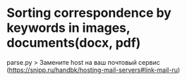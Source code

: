 # Sorting correspondence by keywords in images, documents(docx, pdf)

parse.py > Замените host на ваш почтовый сервис (https://snipp.ru/handbk/hosting-mail-servers#link-mail-ru)

